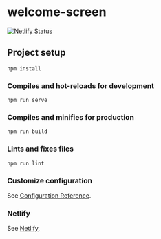 # welcome-screen

[![Netlify Status](https://api.netlify.com/api/v1/badges/81f3f910-a352-4811-abdf-8bf1cf6a6873/deploy-status)](https://app.netlify.com/sites/usgrp/deploys)



## Project setup
```
npm install
```

### Compiles and hot-reloads for development
```
npm run serve
```

### Compiles and minifies for production
```
npm run build
```

### Lints and fixes files
```
npm run lint
```

### Customize configuration
See [Configuration Reference](https://cli.vuejs.org/config/).

### Netlify
See [Netlify](https://welcome-opp.netlify.app/),

